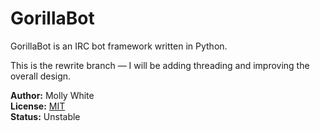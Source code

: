 # GorillaBot
GorillaBot is an IRC bot framework written in Python.

This is the rewrite branch — I will be adding threading and improving the overall design.


__Author:__ Molly White<br />
__License:__ [MIT](http://opensource.org/licenses/MIT)<br/>
__Status:__ Unstable
